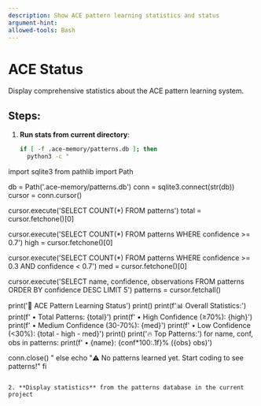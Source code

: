 ```yaml
---
description: Show ACE pattern learning statistics and status
argument-hint:
allowed-tools: Bash
---
```


# ACE Status

Display comprehensive statistics about the ACE pattern learning system.

## Steps:

1. **Run stats from current directory**:
   ```bash
   if [ -f .ace-memory/patterns.db ]; then
     python3 -c "
import sqlite3
from pathlib import Path

db = Path('.ace-memory/patterns.db')
conn = sqlite3.connect(str(db))
cursor = conn.cursor()

cursor.execute('SELECT COUNT(*) FROM patterns')
total = cursor.fetchone()[0]

cursor.execute('SELECT COUNT(*) FROM patterns WHERE confidence >= 0.7')
high = cursor.fetchone()[0]

cursor.execute('SELECT COUNT(*) FROM patterns WHERE confidence >= 0.3 AND confidence < 0.7')
med = cursor.fetchone()[0]

cursor.execute('SELECT name, confidence, observations FROM patterns ORDER BY confidence DESC LIMIT 5')
patterns = cursor.fetchall()

print('🎯 ACE Pattern Learning Status')
print()
print(f'📊 Overall Statistics:')
print(f'   • Total Patterns: {total}')
print(f'   • High Confidence (≥70%): {high}')
print(f'   • Medium Confidence (30-70%): {med}')
print(f'   • Low Confidence (<30%): {total - high - med}')
print()
print('🔥 Top Patterns:')
for name, conf, obs in patterns:
    print(f'   • {name}: {conf*100:.1f}% ({obs} obs)')

conn.close()
"
   else
     echo "⚠️  No patterns learned yet. Start coding to see patterns!"
   fi
   ```

2. **Display statistics** from the patterns database in the current project
